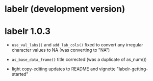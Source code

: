 # labelr (development version)

# labelr 1.0.3

* `use_val_labs()` and `add_lab_cols()` fixed to convert any irregular character values to NA (was converting to "NA")

* `as_base_data_frame()` title corrected (was a duplicate of as_num())

* light copy-editing updates to README and vignette "labelr-getting-started" 
